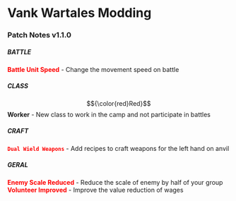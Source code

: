 # Vank Wartales Modding

### Patch Notes v1.1.0

##### BATTLE
<font color='red'>**Battle Unit Speed**</font> - Change the movement speed on battle

##### CLASS
$${\color{red}Red}$$**Worker** - New class to work in the camp and not participate in battles

##### CRAFT
<code style="color: red">**Dual Wield Weapons**</code> - Add recipes to craft weapons for the left hand on anvil

##### GERAL
<font color='red'>**Enemy Scale Reduced**</font> - Reduce the scale of enemy by half of your group
<font color='red'>**Volunteer Improved**</font> - Improve the value reduction of wages
